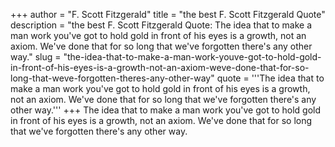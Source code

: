 +++
author = "F. Scott Fitzgerald"
title = "the best F. Scott Fitzgerald Quote"
description = "the best F. Scott Fitzgerald Quote: The idea that to make a man work you've got to hold gold in front of his eyes is a growth, not an axiom. We've done that for so long that we've forgotten there's any other way."
slug = "the-idea-that-to-make-a-man-work-youve-got-to-hold-gold-in-front-of-his-eyes-is-a-growth-not-an-axiom-weve-done-that-for-so-long-that-weve-forgotten-theres-any-other-way"
quote = '''The idea that to make a man work you've got to hold gold in front of his eyes is a growth, not an axiom. We've done that for so long that we've forgotten there's any other way.'''
+++
The idea that to make a man work you've got to hold gold in front of his eyes is a growth, not an axiom. We've done that for so long that we've forgotten there's any other way.
